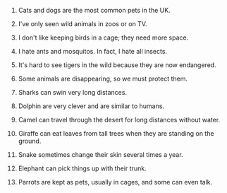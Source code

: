 

1. Cats and dogs are the most common pets in the UK.
2. I've only seen wild animals in zoos or on TV.
3. I don't like keeping birds in a cage; they need more space.
4. I hate ants and mosquitos. In fact, I hate all insects.
5. It's hard to see tigers in the wild because they are now endangered.
6. Some animals are disappearing, so we must protect them.


1. Sharks can swin very long distances.
2. Dolphin are very clever and are similar to humans.
3. Camel can travel through the desert for long distances without water.
4. Giraffe can eat leaves from tall trees when they are standing on the ground.
5. Snake sometimes change their skin several times a year.
6. Elephant can pick things up with their trunk.
7. Parrots are kept as pets, usually in cages, and some can even talk.


